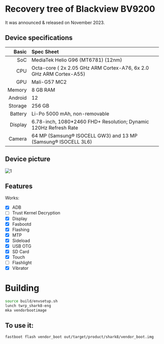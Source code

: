 #  Recovery tree of Blackview BV9200

It was announced & released on November 2023.

## Device specifications

Basic   | Spec Sheet
-------:|:-------------------------
SoC     | MediaTek Helio G96 (MT6781) (12nm)
CPU     | Octa-core ( 2x 2.05 GHz ARM Cortex-A76, 6x 2.0 GHz ARM Cortex-A55)
GPU     | Mali-G57 MC2
Memory  | 8 GB RAM
Android | 12
Storage | 256 GB
Battery | Li-Po 5000 mAh, non-removable
Display | 6.78-inch, 1080*2460 FHD+ Resolution; Dynamic 120Hz Refresh Rate
Camera  | 64 MP (Samsung® ISOCELL GW3) and 13 MP (Samsung® ISOCELL 3L6)

## Device picture

![1](https://github.com/MisterZtr/recovery_device_blackview_shark8/assets/87061244/df8851e4-afea-4709-a89c-5b044ff9bd07)


## Features

Works:

- [X] ADB
- [ ] Trust Kernel Decryption
- [X] Display
- [X] Fasbootd
- [X] Flashing
- [X] MTP
- [X] Sideload
- [X] USB OTG
- [X] SD Card
- [X] Touch
- [ ] Flashlight
- [X] Vibrator

# Building
```bash
source build/envsetup.sh
lunch twrp_shark8-eng
mka vendorbootimage
```

## To use it:

```
fastboot flash vendor_boot out/target/product/shark8/vendor_boot.img
```
